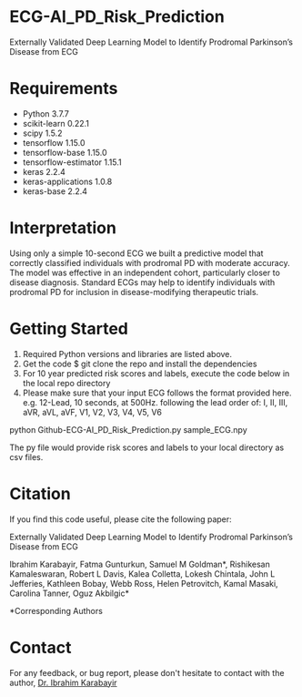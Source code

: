 # ECG-AI_PD_Risk_Prediction
Externally Validated Deep Learning Model to Identify Prodromal Parkinson’s Disease from ECG

# Requirements

* Python 3.7.7
* scikit-learn              0.22.1
* scipy                     1.5.2
* tensorflow                1.15.0         
* tensorflow-base           1.15.0          
* tensorflow-estimator      1.15.1            
* keras                     2.2.4             
* keras-applications        1.0.8           
* keras-base                2.2.4

# Interpretation 
Using only a simple 10-second ECG we built a predictive model that correctly classified individuals with prodromal PD with moderate accuracy. The model was effective in an independent cohort, particularly closer to disease diagnosis. Standard ECGs may help to identify individuals with prodromal PD for inclusion in disease-modifying therapeutic trials.

# Getting Started

1. Required Python versions and libraries are listed above. 
2. Get the code $ git clone the repo and install the dependencies
3. For 10 year predicted risk scores and labels, execute the code below in the local repo directory
4. Please make sure that your input ECG follows the format provided here. e.g. 12-Lead, 10 seconds, at 500Hz. following the lead order of: I, II, III, aVR, aVL, aVF, V1, V2, V3, V4, V5, V6

python Github-ECG-AI_PD_Risk_Prediction.py sample_ECG.npy

The py file would provide risk scores and labels to your local directory as csv files.

# Citation

If you find this code useful, please cite the following paper:

Externally Validated Deep Learning Model to Identify Prodromal Parkinson’s Disease from ECG

Ibrahim Karabayir, Fatma Gunturkun, Samuel M Goldman*, Rishikesan Kamaleswaran, Robert L Davis, Kalea Colletta, Lokesh Chintala, John L Jefferies, Kathleen Bobay, Webb Ross, Helen Petrovitch, Kamal Masaki, Carolina Tanner, Oguz Akbilgic*


*Corresponding Authors

# Contact

For any feedback, or bug report, please don't hesitate to contact with the author, [Dr. Ibrahim Karabayir](mailto:ikarabayir34@gmail.edu?subject=[AI_PD_ECGModel])

